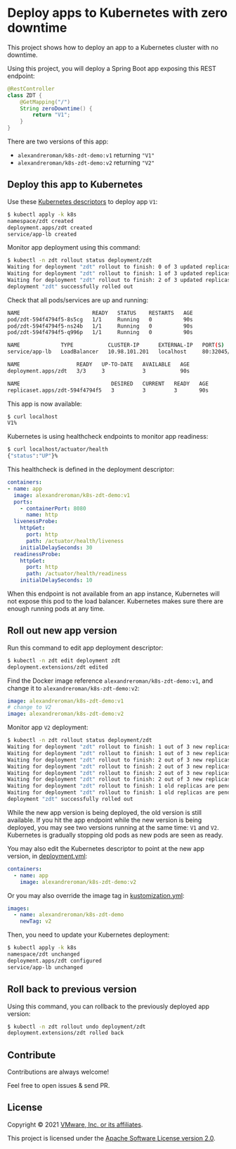 # Deploy apps to Kubernetes with zero downtime

This project shows how to deploy an app to a Kubernetes cluster with no
downtime.

Using this project, you will deploy a Spring Boot app exposing this
REST endpoint:
```java
@RestController
class ZDT {
    @GetMapping("/")
    String zeroDowntime() {
        return "V1";
    }
}
```

There are two versions of this app:
 - `alexandreroman/k8s-zdt-demo:v1` returning `"V1"`
 - `alexandreroman/k8s-zdt-demo:v2` returning `"V2"`

## Deploy this app to Kubernetes

Use these [Kubernetes descriptors](k8s) to deploy app `V1`:
```bash
$ kubectl apply -k k8s
namespace/zdt created
deployment.apps/zdt created
service/app-lb created
```

Monitor app deployment using this command:
```bash
$ kubectl -n zdt rollout status deployment/zdt
Waiting for deployment "zdt" rollout to finish: 0 of 3 updated replicas are available...
Waiting for deployment "zdt" rollout to finish: 1 of 3 updated replicas are available...
Waiting for deployment "zdt" rollout to finish: 2 of 3 updated replicas are available...
deployment "zdt" successfully rolled out
```

Check that all pods/services are up and running:
```bash
NAME                       READY   STATUS    RESTARTS   AGE
pod/zdt-594f4794f5-8s5cg   1/1     Running   0          90s
pod/zdt-594f4794f5-ns24b   1/1     Running   0          90s
pod/zdt-594f4794f5-q996p   1/1     Running   0          90s

NAME             TYPE           CLUSTER-IP      EXTERNAL-IP   PORT(S)        AGE
service/app-lb   LoadBalancer   10.98.101.201   localhost     80:32045/TCP   90s

NAME                  READY   UP-TO-DATE   AVAILABLE   AGE
deployment.apps/zdt   3/3     3            3           90s

NAME                             DESIRED   CURRENT   READY   AGE
replicaset.apps/zdt-594f4794f5   3         3         3       90s
```

This app is now available:

```bash
$ curl localhost
V1%
```

Kubernetes is using healthcheck endpoints to monitor app readiness:
```bash
$ curl localhost/actuator/health
{"status":"UP"}%
```

This healthcheck is defined in the deployment descriptor:
```yaml
containers:
- name: app
  image: alexandreroman/k8s-zdt-demo:v1
  ports:
    - containerPort: 8080
      name: http
  livenessProbe:
    httpGet:
      port: http
      path: /actuator/health/liveness
    initialDelaySeconds: 30
  readinessProbe:
    httpGet:
      port: http
      path: /actuator/health/readiness
    initialDelaySeconds: 10
```

When this endpoint is not available from an app instance, Kubernetes
will not expose this pod to the load balancer. Kubernetes
makes sure there are enough running pods at any time.

## Roll out new app version

Run this command to edit app deployment descriptor:
```bash
$ kubectl -n zdt edit deployment zdt
deployment.extensions/zdt edited
```

Find the Docker image reference `alexandreroman/k8s-zdt-demo:v1`, and
change it to `alexandreroman/k8s-zdt-demo:v2`:
```yaml
image: alexandreroman/k8s-zdt-demo:v1
# change to V2
image: alexandreroman/k8s-zdt-demo:v2
```

Monitor app `V2` deployment:
```bash
$ kubectl -n zdt rollout status deployment/zdt
Waiting for deployment "zdt" rollout to finish: 1 out of 3 new replicas have been updated...
Waiting for deployment "zdt" rollout to finish: 1 out of 3 new replicas have been updated...
Waiting for deployment "zdt" rollout to finish: 2 out of 3 new replicas have been updated...
Waiting for deployment "zdt" rollout to finish: 2 out of 3 new replicas have been updated...
Waiting for deployment "zdt" rollout to finish: 2 out of 3 new replicas have been updated...
Waiting for deployment "zdt" rollout to finish: 2 out of 3 new replicas have been updated...
Waiting for deployment "zdt" rollout to finish: 1 old replicas are pending termination...
Waiting for deployment "zdt" rollout to finish: 1 old replicas are pending termination...
deployment "zdt" successfully rolled out
```

While the new app version is being deployed, the old version is still
available. If you hit the app endpoint while the new version is being
deployed, you may see two versions running at the same time: `V1` and
`V2`. Kubernetes is gradually stopping old pods as new pods are seen
as ready.

You may also edit the Kubernetes descriptor to point at the new app
version, in [deployment.yml](k8s/deployment.yml):
```yaml
containers:
  - name: app
    image: alexandreroman/k8s-zdt-demo:v2
```

Or you may also override the image tag in [kustomization.yml](k8s/kustomization.yml):
```yaml
images:
  - name: alexandreroman/k8s-zdt-demo
    newTag: v2
```

Then, you need to update your Kubernetes deployment:
```bash
$ kubectl apply -k k8s
namespace/zdt unchanged
deployment.apps/zdt configured
service/app-lb unchanged
```

## Roll back to previous version

Using this command, you can rollback to the previously deployed app
version:
```bash
$ kubectl -n zdt rollout undo deployment/zdt
deployment.extensions/zdt rolled back
```

## Contribute

Contributions are always welcome!

Feel free to open issues & send PR.

## License

Copyright &copy; 2021 [VMware, Inc. or its affiliates](https://vmware.com).

This project is licensed under the [Apache Software License version 2.0](https://www.apache.org/licenses/LICENSE-2.0).
